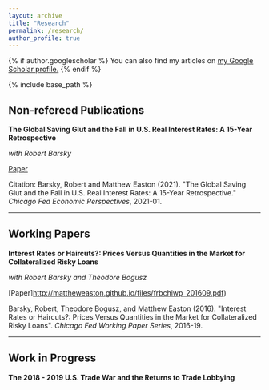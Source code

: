 ```yaml
---
layout: archive
title: "Research"
permalink: /research/
author_profile: true
---
```


{% if author.googlescholar %}
  You can also find my articles on <u><a href="{{author.googlescholar}}">my Google Scholar profile</a>.</u>
{% endif %}

{% include base_path %}



Non-refereed Publications
---

**The Global Saving Glut and the Fall in U.S. Real Interest Rates: A 15-Year Retrospective** 

*with Robert Barsky*

[Paper](http://mattheweaston.github.io/files/ep2021_01.pdf)

Citation: Barsky, Robert and Matthew Easton (2021). &quot;The Global Saving Glut and the Fall in U.S. Real Interest Rates: A 15-Year Retrospective.&quot; <i>Chicago Fed Economic Perspectives</i>, 2021-01.

---

Working Papers
---

**Interest Rates or Haircuts?: Prices Versus Quantities in the Market for Collateralized Risky Loans**

*with Robert Barsky and Theodore Bogusz*

[Paper]http://mattheweaston.github.io/files/frbchiwp_201609.pdf)

Barsky, Robert, Theodore Bogusz, and Matthew Easton (2016). "Interest Rates or Haircuts?: Prices Versus Quantities in the Market for Collateralized Risky Loans". *Chicago Fed Working Paper Series*, 2016-19.

---

Work in Progress
---

**The 2018 - 2019 U.S. Trade War and the Returns to Trade Lobbying**